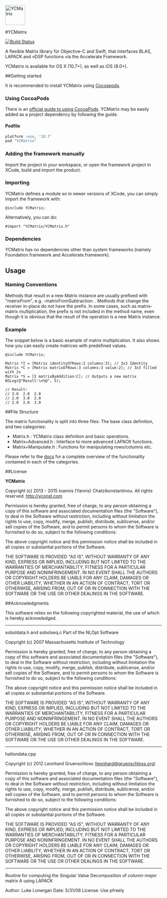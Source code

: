 
<img src="https://raw.githubusercontent.com/yconst/YCMatrix/master/ycmatrix.png" alt="YCMatrix" style="width: 64px; height: 64px;"/>

#YCMatrix

[![Build Status](https://travis-ci.org/yconst/YCMatrix.svg?branch=master)](https://travis-ci.org/yconst/YCMatrix)

A flexible Matrix library for Objective-C and Swift, that interfaces 
BLAS, LAPACK and vDSP functions via the Accelerate Framework.

YCMatrix is available for OS X (10.7+), as well as iOS (8.0+).

##Getting started

It is recommended to install YCMatrix using [Cocoapods](http://cocoapods.org/).

### Using CocoaPods

There is an [official guide to using CocoaPods](https://guides.cocoapods.org/using/using-cocoapods.html). 
YCMatrix may be easily added as a project dependency by following 
the guide.

#### Podfile

```ruby
platform :osx, '10.7'
pod "YCMatrix"
```

### Adding the framework manually

Import the project in your workspace, or open the framework project
in XCode, build and import the product.

### Importing

YCMatrix defines a module so in newer versions of XCode, 
 you can simply import the framework with:

    @include YCMatrix;

Alternatively, you can do:

    #import "YCMatrix/YCMatrix.h"

### Dependencies

YCMatrix has no dependencies other than system 
frameworks (namely Foundation.framework and Accelerate.framework). 

## Usage

### Naming Conventions

Methods that result in a new Matrix instance are usually prefixed with "matrixFrom",
e.g. -matrixFromSubtraction: . Methods that change the receiver in-place
do not have the prefix. In some cases, such as matrix-matrix multiplication,
the prefix is not included in the method name, even though it is obvious that
the result of the operation is a new Matrix instance.

### Example

The snippet below is a basic example of matrix multiplication. 
It also shows how you can easily create matrices with predefined 
values.

    @include YCMatrix;
    
    Matrix *I = [Matrix identityOfRows:3 columns:3]; // 3x3 Identity
    Matrix *C = [Matrix matrixOfRows:3 columns:3 value:2]; // 3x3 filled with 2s
    Matrix *S = [I matrixByAddition:C]; // Outputs a new matrix
    NSLog(@"Result:\n%@", S);
    
    // Result:
    // 3.0  2.0  2.0
    // 2.0  3.0  2.0
    // 2.0  2.0  3.0
    
##File Structure

The matrix functionality is split into three files: The base class
definition, and two categories:

- Matrix.h             : YCMatrix class definition and basic operations.
- Matrix+Advanced.h    : Interface to more advanced LAPACK functions.
- Matrix+Manipulate.h  : Functions for manipulating rows/columns etc.

Please refer to the [docs](http://cocoadocs.org/docsets/YCMatrix/) for a complete overview of the functionality 
contained in each of the categories.

##License

__YCMatrix__

Copyright (c) 2013 - 2015 Ioannis (Yannis) Chatzikonstantinou. All rights reserved.
http://yconst.com

Permission is hereby granted, free of charge, to any person obtaining a copy
of this software and associated documentation files (the "Software"), to deal
in the Software without restriction, including without limitation the rights
to use, copy, modify, merge, publish, distribute, sublicense, and/or sell
copies of the Software, and to permit persons to whom the Software is
furnished to do so, subject to the following conditions:

The above copyright notice and this permission notice shall be included in
all copies or substantial portions of the Software.

THE SOFTWARE IS PROVIDED "AS IS", WITHOUT WARRANTY OF ANY KIND, EXPRESS OR
IMPLIED, INCLUDING BUT NOT LIMITED TO THE WARRANTIES OF MERCHANTABILITY,
FITNESS FOR A PARTICULAR PURPOSE AND NONINFRINGEMENT. IN NO EVENT SHALL THE
AUTHORS OR COPYRIGHT HOLDERS BE LIABLE FOR ANY CLAIM, DAMAGES OR OTHER
LIABILITY, WHETHER IN AN ACTION OF CONTRACT, TORT OR OTHERWISE, ARISING FROM,
OUT OF OR IN CONNECTION WITH THE SOFTWARE OR THE USE OR OTHER DEALINGS IN
THE SOFTWARE.

##Acknowledgments

This software relies on the following copyrighted material, the use of which is hereby acknowledged.

----

soboldata.h and sobolseq.c
Part of the NLOpt Software

Copyright (c) 2007 Massachusetts Institute of Technology

Permission is hereby granted, free of charge, to any person obtaining
a copy of this software and associated documentation files (the
"Software"), to deal in the Software without restriction, including
without limitation the rights to use, copy, modify, merge, publish,
distribute, sublicense, and/or sell copies of the Software, and to
permit persons to whom the Software is furnished to do so, subject to
the following conditions:

The above copyright notice and this permission notice shall be
included in all copies or substantial portions of the Software.

THE SOFTWARE IS PROVIDED "AS IS", WITHOUT WARRANTY OF ANY KIND,
EXPRESS OR IMPLIED, INCLUDING BUT NOT LIMITED TO THE WARRANTIES OF
MERCHANTABILITY, FITNESS FOR A PARTICULAR PURPOSE AND
NONINFRINGEMENT. IN NO EVENT SHALL THE AUTHORS OR COPYRIGHT HOLDERS BE
LIABLE FOR ANY CLAIM, DAMAGES OR OTHER LIABILITY, WHETHER IN AN ACTION
OF CONTRACT, TORT OR OTHERWISE, ARISING FROM, OUT OF OR IN CONNECTION
WITH THE SOFTWARE OR THE USE OR OTHER DEALINGS IN THE SOFTWARE. 

----

haltondata.cpp

Copyright (c) 2012 Leonhard Gruenschloss (leonhard@gruenschloss.org)

Permission is hereby granted, free of charge, to any person obtaining a copy
of this software and associated documentation files (the "Software"), to deal
in the Software without restriction, including without limitation the rights to
use, copy, modify, merge, publish, distribute, sublicense, and/or sell copies
of the Software, and to permit persons to whom the Software is furnished to do
so, subject to the following conditions:

The above copyright notice and this permission notice shall be included in
all copies or substantial portions of the Software.

THE SOFTWARE IS PROVIDED "AS IS", WITHOUT WARRANTY OF ANY KIND, EXPRESS OR
IMPLIED, INCLUDING BUT NOT LIMITED TO THE WARRANTIES OF MERCHANTABILITY,
FITNESS FOR A PARTICULAR PURPOSE AND NONINFRINGEMENT. IN NO EVENT SHALL THE
AUTHORS OR COPYRIGHT HOLDERS BE LIABLE FOR ANY CLAIM, DAMAGES OR OTHER
LIABILITY, WHETHER IN AN ACTION OF CONTRACT, TORT OR OTHERWISE, ARISING FROM,
OUT OF OR IN CONNECTION WITH THE SOFTWARE OR THE USE OR OTHER DEALINGS IN THE
SOFTWARE.

----

Routine for computing the Singular Value Decomposition 
of *column-major* matrix A using LAPACK 

Author:  Luke Lonergan
Date:    5/31/08
License: Use pfreely

